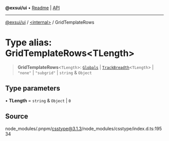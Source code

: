 **@exsui/ui** • [Readme](../../README.md) \| [API](../../globals.md)

***

[@exsui/ui](../../README.md) / [\<internal\>](../README.md) / GridTemplateRows

# Type alias: GridTemplateRows\<TLength\>

> **GridTemplateRows**\<`TLength`\>: [`Globals`](Globals.md) \| [`TrackBreadth`](TrackBreadth.md)\<`TLength`\> \| `"none"` \| `"subgrid"` \| `string` & `Object`

## Type parameters

• **TLength** = `string` & `Object` \| `0`

## Source

node\_modules/.pnpm/csstype@3.1.3/node\_modules/csstype/index.d.ts:19534
